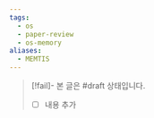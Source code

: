 ```yaml
---
tags:
  - os
  - paper-review
  - os-memory
aliases:
  - MEMTIS
---
```

> [!fail]- 본 글은 #draft 상태입니다.
> - [ ] 내용 추가